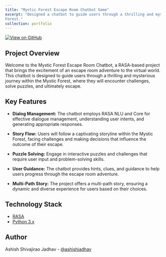 ```yaml
---
title: "Mystic Forest Escape Room Chatbot Game"
excerpt: "Designed a chatbot to guide users through a thrilling and mysterious journey within the Mystic
Forest."
collection: portfolio
---
```


[![View on GitHub](https://img.shields.io/badge/View%20on-GitHub-blue)](https://github.com/ashishjadhav/Mystic_Forest_Escape_Room-master)
## Project Overview
Welcome to the Mystic Forest Escape Room Chatbot, a RASA-based project that brings the excitement of an escape room adventure to the virtual world. This chatbot is designed to guide users through a thrilling and mysterious journey within the Mystic Forest, where they will encounter challenges, solve puzzles, and ultimately escape.


## Key Features
- **Dialog Management:**
  The chatbot employs RASA NLU and Core for effective dialogue management, understanding user intents, and generating appropriate responses.
  
- **Story Flow:**
  Users will follow a captivating storyline within the Mystic Forest, facing challenges and making decisions that influence the outcome of their escape.

- **Puzzle Solving:**
  Engage in interactive puzzles and challenges that require user input and problem-solving skills.

- **User Guidance:**
  The chatbot provides hints, clues, and guidance to help users progress through the escape room adventure.

- **Multi-Path Story:**
  The project offers a multi-path story, ensuring a dynamic and diverse experience for users based on their choices.

## Technology Stack
- [RASA](https://rasa.com/)
- [Python 3.x](https://www.python.org/)


## Author
Ashish Shivajirao Jadhav - [@ashishjadhav](https://github.com/ashishjadhav)


